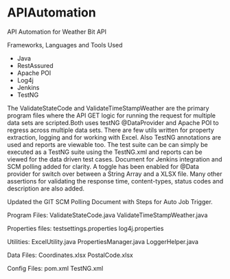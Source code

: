 # APIAutomation

API Automation for Weather Bit API

Frameworks, Languages and Tools Used

- Java
- RestAssured
- Apache POI
- Log4j
- Jenkins
- TestNG

The ValidateStateCode and ValidateTimeStampWeather are the primary program files where the API GET logic for running the request for multiple data sets are scripted.Both uses testNG @DataProvider and Apache POI to regress across multiple data sets. There are few utils written for property extraction, logging and for working with Excel. Also TestNG annotations are used and reports are viewable too. The test suite can be can simply be executed as a TestNG suite using the TestNG.xml and reports can be viewed for the data driven test cases. Document for Jenkins integration and SCM polling added for clarity. A toggle has been enabled for @Data provider for switch over between a String Array and a XLSX file. Many other assertions for validating the response time, content-types, status codes and description are also added.

Updated the GIT SCM Polling Document with Steps for Auto Job Trigger.

Program Files:
ValidateStateCode.java
ValidateTimeStampWeather.java

Properties files:
testsettings.properties
log4j.properties

Utilities:
ExcelUtility.java
PropertiesManager.java
LoggerHelper.java

Data Files:
Coordinates.xlsx
PostalCode.xlsx

Config Files:
pom.xml
TestNG.xml
